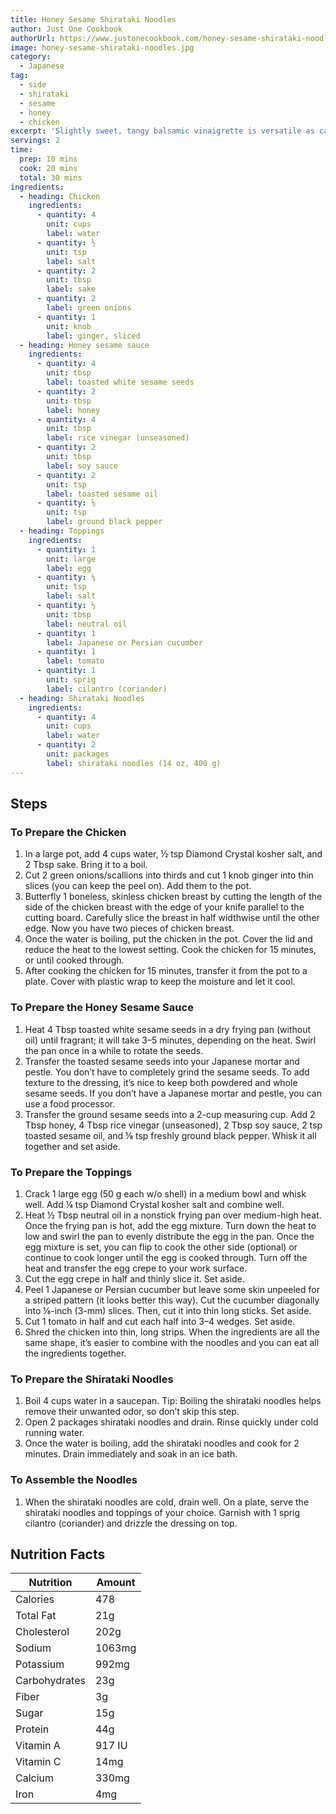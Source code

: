 ```yaml
---
title: Honey Sesame Shirataki Noodles
author: Just One Cookbook
authorUrl: https://www.justonecookbook.com/honey-sesame-shirataki-noodles/
image: honey-sesame-shirataki-noodles.jpg
category:
  - Japanese
tag:
  - side
  - shirataki
  - sesame
  - honey
  - chicken
excerpt: 'Slightly sweet, tangy balsamic vinaigrette is versatile as can be. As a dressing for salad, drizzled on roasted vegetables, or in chicken wraps.'
servings: 2
time:
  prep: 10 mins
  cook: 20 mins
  total: 30 mins
ingredients:
  - heading: Chicken
    ingredients:
      - quantity: 4
        unit: cups
        label: water
      - quantity: ½
        unit: tsp
        label: salt
      - quantity: 2
        unit: tbsp
        label: sake
      - quantity: 2
        label: green onions
      - quantity: 1
        unit: knob
        label: ginger, sliced
  - heading: Honey sesame sauce
    ingredients:
      - quantity: 4
        unit: tbsp
        label: toasted white sesame seeds
      - quantity: 2
        unit: tbsp
        label: honey
      - quantity: 4
        unit: tbsp
        label: rice vinegar (unseasoned)
      - quantity: 2
        unit: tbsp
        label: soy sauce
      - quantity: 2
        unit: tsp
        label: toasted sesame oil
      - quantity: ⅛
        unit: tsp
        label: ground black pepper
  - heading: Toppings
    ingredients:
      - quantity: 1
        unit: large
        label: egg
      - quantity: ¼
        unit: tsp
        label: salt
      - quantity: ½
        unit: tbsp
        label: neutral oil
      - quantity: 1
        label: Japanese or Persian cucumber
      - quantity: 1
        label: tomato
      - quantity: 1
        unit: sprig
        label: cilantro (coriander)
  - heading: Shirataki Noodles
    ingredients:
      - quantity: 4
        unit: cups
        label: water
      - quantity: 2
        unit: packages
        label: shirataki noodles (14 oz, 400 g)
---
```


## Steps

### To Prepare the Chicken

1. In a large pot, add 4 cups water, ½ tsp Diamond Crystal kosher salt, and 2 Tbsp sake. Bring it to a boil.
2. Cut 2 green onions/scallions into thirds and cut 1 knob ginger into thin slices (you can keep the peel on). Add them to the pot.
3. Butterfly 1 boneless, skinless chicken breast by cutting the length of the side of the chicken breast with the edge of your knife parallel to the cutting board. Carefully slice the breast in half widthwise until the other edge. Now you have two pieces of chicken breast.
4. Once the water is boiling, put the chicken in the pot. Cover the lid and reduce the heat to the lowest setting. Cook the chicken for 15 minutes, or until cooked through.
5. After cooking the chicken for 15 minutes, transfer it from the pot to a plate. Cover with plastic wrap to keep the moisture and let it cool.

### To Prepare the Honey Sesame Sauce

1. Heat 4 Tbsp toasted white sesame seeds in a dry frying pan (without oil) until fragrant; it will take 3–5 minutes, depending on the heat. Swirl the pan once in a while to rotate the seeds.
2. Transfer the toasted sesame seeds into your Japanese mortar and pestle. You don’t have to completely grind the sesame seeds. To add texture to the dressing, it’s nice to keep both powdered and whole sesame seeds. If you don’t have a Japanese mortar and pestle, you can use a food processor.
3. Transfer the ground sesame seeds into a 2-cup measuring cup. Add 2 Tbsp honey, 4 Tbsp rice vinegar (unseasoned), 2 Tbsp soy sauce, 2 tsp toasted sesame oil, and ⅛ tsp freshly ground black pepper. Whisk it all together and set aside.

### To Prepare the Toppings

1. Crack 1 large egg (50 g each w/o shell) in a medium bowl and whisk well. Add ¼ tsp Diamond Crystal kosher salt and combine well.
2. Heat ½ Tbsp neutral oil in a nonstick frying pan over medium-high heat. Once the frying pan is hot, add the egg mixture. Turn down the heat to low and swirl the pan to evenly distribute the egg in the pan. Once the egg mixture is set, you can flip to cook the other side (optional) or continue to cook longer until the egg is cooked through. Turn off the heat and transfer the egg crepe to your work surface.
3. Cut the egg crepe in half and thinly slice it. Set aside.
4. Peel 1 Japanese or Persian cucumber but leave some skin unpeeled for a striped pattern (it looks better this way). Cut the cucumber diagonally into ⅛-inch (3-mm) slices. Then, cut it into thin long sticks. Set aside.
5. Cut 1 tomato in half and cut each half into 3–4 wedges. Set aside.
6. Shred the chicken into thin, long strips. When the ingredients are all the same shape, it’s easier to combine with the noodles and you can eat all the ingredients together.

### To Prepare the Shirataki Noodles

1. Boil 4 cups water in a saucepan. Tip: Boiling the shirataki noodles helps remove their unwanted odor, so don’t skip this step.
2. Open 2 packages shirataki noodles and drain. Rinse quickly under cold running water.
3. Once the water is boiling, add the shirataki noodles and cook for 2 minutes. Drain immediately and soak in an ice bath.

### To Assemble the Noodles

1. When the shirataki noodles are cold, drain well. On a plate, serve the shirataki noodles and toppings of your choice. Garnish with 1 sprig cilantro (coriander) and drizzle the dressing on top.

## Nutrition Facts

| Nutrition     | Amount |
| ------------- | ------ |
| Calories      | 478    |
| Total Fat     | 21g    |
| Cholesterol   | 202g   |
| Sodium        | 1063mg |
| Potassium     | 992mg  |
| Carbohydrates | 23g    |
| Fiber         | 3g     |
| Sugar         | 15g    |
| Protein       | 44g    |
| Vitamin A     | 917 IU |
| Vitamin C     | 14mg   |
| Calcium       | 330mg  |
| Iron          | 4mg    |
